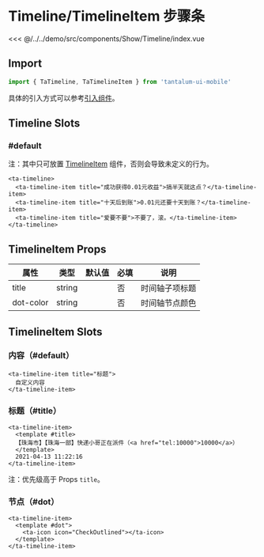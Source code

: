 # Timeline/TimelineItem 步骤条

<CodeDemo name="Timeline">

<<< @/../../demo/src/components/Show/Timeline/index.vue

</CodeDemo>

## Import

```js
import { TaTimeline, TaTimelineItem } from 'tantalum-ui-mobile'
```

具体的引入方式可以参考[引入组件](../guide/import.md)。

## Timeline Slots

### #default

注：其中只可放置 [TimelineItem](./Timeline.md#timelineitem-props) 组件，否则会导致未定义的行为。

```vue
<ta-timeline>
  <ta-timeline-item title="成功获得0.01元收益">搞半天就这点？</ta-timeline-item>
  <ta-timeline-item title="十天后到账">0.01元还要十天到账？</ta-timeline-item>
  <ta-timeline-item title="爱要不要">不要了，滚。</ta-timeline-item>
</ta-timeline>
```

## TimelineItem Props

| 属性      | 类型   | 默认值 | 必填 | 说明           |
| --------- | ------ | ------ | ---- | -------------- |
| title     | string |        | 否   | 时间轴子项标题 |
| dot-color | string |        | 否   | 时间轴节点颜色 |

## TimelineItem Slots

### 内容（#default）

```vue
<ta-timeline-item title="标题">
  自定义内容
</ta-timeline-item>
```

### 标题（#title）

```vue
<ta-timeline-item>
  <template #title>
  【珠海市】【珠海一部】快递小哥正在派件（<a href="tel:10000">10000</a>）
  </template>
  2021-04-13 11:22:16
</ta-timeline-item>
```

注：优先级高于 Props `title`。

### 节点（#dot）

```vue
<ta-timeline-item>
  <template #dot">
    <ta-icon icon="CheckOutlined"></ta-icon>
  </template>
</ta-timeline-item>
```
